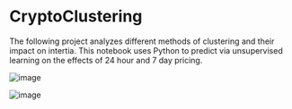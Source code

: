 # CryptoClustering
 The following project analyzes different methods of clustering and their impact on intertia. This notebook uses Python to predict via unsupervised learning on the effects of 24 hour and 7 day pricing. 

 ![image](https://github.com/llang777/CryptoClustering/assets/146140759/7c011cf4-d799-4f4c-9771-7d59263fb1fc)


![image](https://github.com/llang777/CryptoClustering/assets/146140759/e4ffc1e2-f36b-4953-af3d-00f29d63849f)

